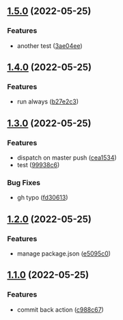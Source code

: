 ## [1.5.0](https://github.com/b12k/sandbox-sematic-release-gh-action/compare/v1.4.0...v1.5.0) (2022-05-25)


### Features

* another test ([3ae04ee](https://github.com/b12k/sandbox-sematic-release-gh-action/commit/3ae04ee293e5b6a8df3a91dbe7715fe3c4140700))

## [1.4.0](https://github.com/b12k/sandbox-sematic-release-gh-action/compare/v1.3.0...v1.4.0) (2022-05-25)


### Features

* run always ([b27e2c3](https://github.com/b12k/sandbox-sematic-release-gh-action/commit/b27e2c3511ceb4d20afe45d7c8c2e5ca7553f1d4))

## [1.3.0](https://github.com/b12k/sandbox-sematic-release-gh-action/compare/v1.2.0...v1.3.0) (2022-05-25)


### Features

* dispatch on master push ([cea1534](https://github.com/b12k/sandbox-sematic-release-gh-action/commit/cea1534aa4845ecf6f8110d92a3d2d084a0a6126))
* test ([99938c6](https://github.com/b12k/sandbox-sematic-release-gh-action/commit/99938c6d66c132922eb9d379699736e66d21cc17))


### Bug Fixes

* gh typo ([fd30613](https://github.com/b12k/sandbox-sematic-release-gh-action/commit/fd306139b9590cf1be38434e79581ea8dc5dbe49))

## [1.2.0](https://github.com/b12k/sandbox-sematic-release-gh-action/compare/v1.1.0...v1.2.0) (2022-05-25)


### Features

* manage package.json ([e5095c0](https://github.com/b12k/sandbox-sematic-release-gh-action/commit/e5095c03807c95927b0d9bd5f627d2bc5c72f37d))

## [1.1.0](https://github.com/b12k/sandbox-sematic-release-gh-action/compare/v1.0.0...v1.1.0) (2022-05-25)


### Features

* commit back action ([c988c67](https://github.com/b12k/sandbox-sematic-release-gh-action/commit/c988c678515a2bdd829a640ef15de8937203d144))
